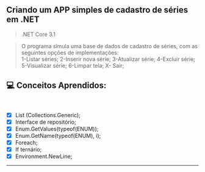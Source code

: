 ## Criando um APP simples de cadastro de séries em .NET

> .NET Core 3.1

> O programa simula uma base de dados de cadastro de séries, com as seguintes opções de implementações: <br> 
> 1-Listar séries;
> 2-Inserir nova série;
> 3-Atualizar série;
> 4-Excluir série;
> 5-Visualizar série;
> 6-Limpar tela;
> X- Sair;


## 💻 Conceitos Aprendidos:
<br>

- [X] List<T> (Collections.Generic);
- [X] Interface de repositório;
- [X] Enum.GetValues(typeof(ENUM));
- [X] Enum.GetName(typeof(ENUM), i);
- [X] Foreach;
- [X] If ternário;
- [X] Environment.NewLine;
___________________________________________________________________________________________________________________________________________
